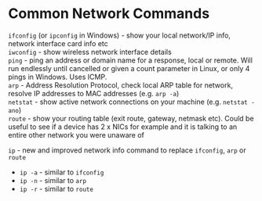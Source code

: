 # Common Network Commands
`ifconfig` (or `ipconfig` in Windows) - show your local network/IP info, network interface card info etc  
`iwconfig` - show wireless network interface details  
`ping` - ping an address or domain name for a response, local or remote. Will run endlessly until cancelled or given a count parameter in Linux, or only 4 pings in Windows. Uses ICMP.  
`arp` - Address Resolution Protocol, check local ARP table for network, resolve IP addresses to MAC addresses (e.g. `arp -a`)  
`netstat` - show active network connections on your machine (e.g. `netstat -ano`)   
`route` - show your routing table (exit route, gateway, netmask etc). Could be useful to see if a device has 2 x NICs for example and it is talking to an entire other network you were unaware of  

`ip` - new and improved network info command to replace `ifconfig`, `arp` or `route`  
- `ip -a` - similar to `ifconfig`  
- `ip -n` - similar to `arp`  
- `ip -r` - similar to `route`  